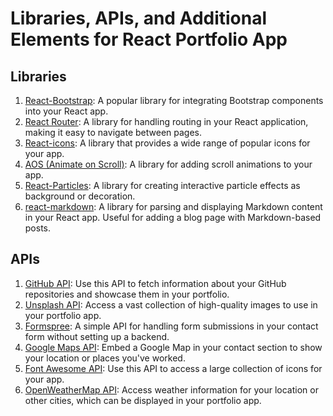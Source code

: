 # Libraries, APIs, and Additional Elements for React Portfolio App

## Libraries

1. [React-Bootstrap](https://react-bootstrap.github.io/): A popular library for integrating Bootstrap components into your React app.
2. [React Router](https://reactrouter.com/): A library for handling routing in your React application, making it easy to navigate between pages.
3. [React-icons](https://react-icons.github.io/react-icons/): A library that provides a wide range of popular icons for your app.
4. [AOS (Animate on Scroll)](https://michalsnik.github.io/aos/): A library for adding scroll animations to your app.
5. [React-Particles](https://www.npmjs.com/package/react-particles-js): A library for creating interactive particle effects as background or decoration.
6. [react-markdown](https://www.npmjs.com/package/react-markdown): A library for parsing and displaying Markdown content in your React app. Useful for adding a blog page with Markdown-based posts.

## APIs

1. [GitHub API](https://docs.github.com/en/rest/): Use this API to fetch information about your GitHub repositories and showcase them in your portfolio.
2. [Unsplash API](https://unsplash.com/developers): Access a vast collection of high-quality images to use in your portfolio app.
3. [Formspree](https://formspree.io/): A simple API for handling form submissions in your contact form without setting up a backend.
4. [Google Maps API](https://developers.google.com/maps/documentation): Embed a Google Map in your contact section to show your location or places you've worked.
5. [Font Awesome API](https://fontawesome.com/start): Use this API to access a large collection of icons for your app.
6. [OpenWeatherMap API](https://openweathermap.org/api): Access weather information for your location or other cities, which can be displayed in your portfolio app.
